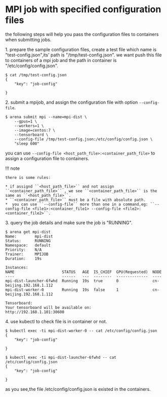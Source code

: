 # MPI job with specified configuration files

the following steps will help you pass the configuration files to containers when submitting jobs.


1\. prepare the sample configuration files, create a test file which name is "test-config.json",its' path is "/tmp/test-config.json". we want push this file to containers of a mpi job and the path in container is "/etc/config/config.json".

    $ cat /tmp/test-config.json
    {
        "key": "job-config"

    }

2\. submit a mpijob, and assign the configuration file with option ``--config-file``.

    $ arena submit mpi --name=mpi-dist \
        --gpus=1 \
        --workers=1 \
        --image=centos:7 \
        --tensorboard \
        --config-file /tmp/test-config.json:/etc/config/config.json \
        "sleep 600"


you can use ``--config-file <host_path_file>:<container_path_file>`` to assign a configuration file to containers.

!!! note

    there is some rules:

    * if assignd ``<host_path_file>`` and not assign ``<container_path_file>`` , we see ``<container_path_file>`` is the same as ``<host_path_file>``.
    * ``<container_path_file>`` must be a file with absolute path.
    *  you can use ``--config-file`` more than one in a command,eg: ``--config-file <file1>:<container_file1> --config-file <file2>:<container_file2>``.


3\. query the job details and make sure the job is "RUNNING".

    $ arena get mpi-dist
    Name:        mpi-dist
    Status:      RUNNING
    Namespace:   default
    Priority:    N/A
    Trainer:     MPIJOB
    Duration:    19s

    Instances:
    NAME                     STATUS   AGE  IS_CHIEF  GPU(Requested)  NODE
    ----                     ------   ---  --------  --------------  ----
    mpi-dist-launcher-6fwhd  Running  19s  true      0               cn-beijing.192.168.1.112
    mpi-dist-worker-0        Running  19s  false     1               cn-beijing.192.168.1.112

    Tensorboard:
    Your tensorboard will be available on:
    http://192.168.1.101:30600


4\. use kubectl to check file is in container or not.

    $ kubectl exec -ti mpi-dist-worker-0 -- cat /etc/config/config.json
    {
        "key": "job-config"

    }

    $ kubectl exec -ti mpi-dist-launcher-6fwhd -- cat /etc/config/config.json
    {
        "key": "job-config"

    }

as you see,the file /etc/config/config.json is existed in the containers.
